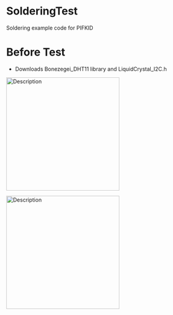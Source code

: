 # SolderingTest
Soldering example code for PIFKID
# Before Test 
- Downloads Bonezegei_DHT11 library and LiquidCrystal_I2C.h
<p>
<img src="https://github.com/user-attachments/assets/db01810d-d8c4-41e1-8eac-402816ee9768" alt="Description" width="300">
</p>
<p>
<img src="https://github.com/user-attachments/assets/6fb29488-1360-47a4-833c-02bb874fc72b" alt="Description" width="300">
</p>

